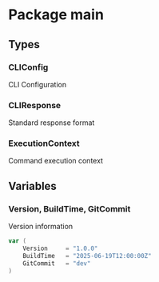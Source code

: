 # Package main

## Types

### CLIConfig

CLI Configuration


### CLIResponse

Standard response format


### ExecutionContext

Command execution context


## Variables

### Version, BuildTime, GitCommit

Version information


```go
var (
	Version		= "1.0.0"
	BuildTime	= "2025-06-19T12:00:00Z"
	GitCommit	= "dev"
)
```

